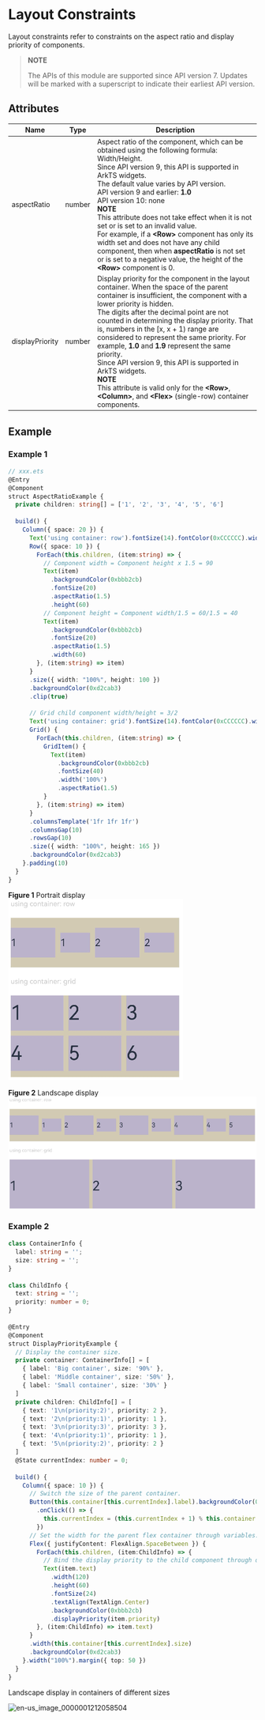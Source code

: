 # Layout Constraints

Layout constraints refer to constraints on the aspect ratio and display priority of components.

>  **NOTE**
>
>  The APIs of this module are supported since API version 7. Updates will be marked with a superscript to indicate their earliest API version.


## Attributes

| Name             | Type  | Description                                      |
| --------------- | ------ | ---------------------------------------- |
| aspectRatio     | number | Aspect ratio of the component, which can be obtained using the following formula: Width/Height.<br>Since API version 9, this API is supported in ArkTS widgets.<br>The default value varies by API version.<br>API version 9 and earlier: **1.0**<br>API version 10: none<br>**NOTE**<br>This attribute does not take effect when it is not set or is set to an invalid value.<br>For example, if a **\<Row>** component has only its width set and does not have any child component, then when **aspectRatio** is not set or is set to a negative value, the height of the **\<Row>** component is 0.|
| displayPriority | number | Display priority for the component in the layout container. When the space of the parent container is insufficient, the component with a lower priority is hidden.<br>The digits after the decimal point are not counted in determining the display priority. That is, numbers in the [x, x + 1) range are considered to represent the same priority. For example, **1.0** and **1.9** represent the same priority.<br>Since API version 9, this API is supported in ArkTS widgets.<br>**NOTE**<br>This attribute is valid only for the **\<Row>**, **\<Column>**, and **\<Flex>** (single-row) container components.|

## Example

### Example 1

```ts
// xxx.ets
@Entry
@Component
struct AspectRatioExample {
  private children: string[] = ['1', '2', '3', '4', '5', '6']

  build() {
    Column({ space: 20 }) {
      Text('using container: row').fontSize(14).fontColor(0xCCCCCC).width('100%')
      Row({ space: 10 }) {
        ForEach(this.children, (item:string) => {
          // Component width = Component height x 1.5 = 90
          Text(item)
            .backgroundColor(0xbbb2cb)
            .fontSize(20)
            .aspectRatio(1.5)
            .height(60)
          // Component height = Component width/1.5 = 60/1.5 = 40
          Text(item)
            .backgroundColor(0xbbb2cb)
            .fontSize(20)
            .aspectRatio(1.5)
            .width(60)
        }, (item:string) => item)
      }
      .size({ width: "100%", height: 100 })
      .backgroundColor(0xd2cab3)
      .clip(true)

      // Grid child component width/height = 3/2
      Text('using container: grid').fontSize(14).fontColor(0xCCCCCC).width('100%')
      Grid() {
        ForEach(this.children, (item:string) => {
          GridItem() {
            Text(item)
              .backgroundColor(0xbbb2cb)
              .fontSize(40)
              .width('100%')
              .aspectRatio(1.5)
          }
        }, (item:string) => item)
      }
      .columnsTemplate('1fr 1fr 1fr')
      .columnsGap(10)
      .rowsGap(10)
      .size({ width: "100%", height: 165 })
      .backgroundColor(0xd2cab3)
    }.padding(10)
  }
}
```

**Figure 1** Portrait display<br>
![en-us_image_0000001219744205](figures/en-us_image_0000001219744205.PNG)

**Figure 2** Landscape display<br>
![en-us_image_0000001174264382](figures/en-us_image_0000001174264382.PNG)

### Example 2

```ts
class ContainerInfo {
  label: string = '';
  size: string = '';
}

class ChildInfo {
  text: string = '';
  priority: number = 0;
}

@Entry
@Component
struct DisplayPriorityExample {
  // Display the container size.
  private container: ContainerInfo[] = [
    { label: 'Big container', size: '90%' },
    { label: 'Middle container', size: '50%' },
    { label: 'Small container', size: '30%' }
  ]
  private children: ChildInfo[] = [
    { text: '1\n(priority:2)', priority: 2 },
    { text: '2\n(priority:1)', priority: 1 },
    { text: '3\n(priority:3)', priority: 3 },
    { text: '4\n(priority:1)', priority: 1 },
    { text: '5\n(priority:2)', priority: 2 }
  ]
  @State currentIndex: number = 0;

  build() {
    Column({ space: 10 }) {
      // Switch the size of the parent container.
      Button(this.container[this.currentIndex].label).backgroundColor(0x317aff)
        .onClick(() => {
          this.currentIndex = (this.currentIndex + 1) % this.container.length;
        })
      // Set the width for the parent flex container through variables.
      Flex({ justifyContent: FlexAlign.SpaceBetween }) {
        ForEach(this.children, (item:ChildInfo) => {
          // Bind the display priority to the child component through displayPriority.
          Text(item.text)
            .width(120)
            .height(60)
            .fontSize(24)
            .textAlign(TextAlign.Center)
            .backgroundColor(0xbbb2cb)
            .displayPriority(item.priority)
        }, (item:ChildInfo) => item.text)
      }
      .width(this.container[this.currentIndex].size)
      .backgroundColor(0xd2cab3)
    }.width("100%").margin({ top: 50 })
  }
}
```

Landscape display in containers of different sizes

![en-us_image_0000001212058504](figures/en-us_image_0000001212058504.gif)
